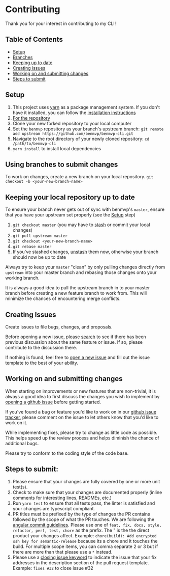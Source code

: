 # Contributing

Thank you for your interest in contributing to my CLI!

## Table of Contents

* [Setup](#setup)
* [Branches](#using-branches-to-submit-changes)
* [Keeping up to date](#keeping-your-local-repo-up-to-date)
* [Creating issues](#creating-issues)
* [Working on and submitting changes](#working-on-and-submitting-changes)
* [Steps to submit](#steps-to-submit)

## Setup

1. This project uses [yarn](https://yarnpkg.com/en/) as a package management system. If you don't have it installed, you can follow the [installation instructions](https://yarnpkg.com/lang/en/docs/install/)
1. [For the repository](https://help.github.com/articles/fork-a-repo/)
1. Clone your new forked repository to your local computer
1. Set the `benmvp` repository as your branch's upstream branch: `git remote add upstream https://github.com/benmvp/benmvp-cli.git`
1. Navigate to the root directory of your newly cloned repository: `cd /path/to/benmvp-cli`
1. `yarn install` to install local dependencies

## Using branches to submit changes

To work on changes, create a new branch on your local repository. `git checkout -b <your-new-branch-name>`

## Keeping your local repository up to date

To ensure your branch never gets out of sync with benmvp's `master`, ensure that you have your upstream set properly (see the [Setup](#setup) step)

1. `git checkout master` (you may have to [stash](https://git-scm.com/book/en/v1/Git-Tools-Stashing) or commit your local changes)
1. `git pull upstream master`
1. `git checkout <your-new-branch-name>`
1. `git rebase master`
1. If you've stashed changes, [unstash](https://git-scm.com/book/en/v1/Git-Tools-Stashing) them now, otherwise your branch should now be up to date

Always try to keep your `master` "clean" by only pulling changes directly from `upstream` into your master branch and rebasing those changes onto your working branch.

It is always a good idea to pull the upstream branch in to your master branch before creating a new feature branch to work from. This will minimize the chances of encountering merge conflicts.

## Creating Issues

Create issues to file bugs, changes, and proposals.

Before opening a new issue, please [search](https://github.com/benmvp/benmvp-cli/issues) to see if there has been previous discussion about the same feature or issue. If so, please contribute to the discussion there.

If nothing is found, feel free to [open a new issue](https://github.com/benmvp/benmvp-cli/issues) and fill out the issue template to the best of your ability.

## Working on and submitting changes

When starting on improvements or new features that are non-trivial, it is always a good idea to first discuss the changes you wish to implement by [opening a github issue](https://github.com/benmvp/benmvp-cli/issues) before getting started.

If you've found a bug or feature you'd like to work on in our [github issue tracker](https://github.com/benmvp/benmvp-cli/issues), please comment on the issue to let others know that you'd like to work on it.

While implementing fixes, please try to change as little code as possible. This helps speed up the review process and helps diminish the chance of additional bugs.

Please try to conform to the coding style of the code base.

## Steps to submit:

1. Please ensure that your changes are fully covered by one or more unit test(s).
1. Check to make sure that your changes are documented properly (inline comments for interesting lines, READMEs, etc.)
1. Run `yarn test` to ensure that all tests pass, the linter is satisfied and your changes are typescript compliant.
1. PR titles must be prefixed by the type of changes the PR contains followed by the scope of what the PR touches. We are following the [angular commit guidelines](https://github.com/angular/angular.js/blob/master/DEVELOPERS.md#-git-commit-guidelines). Please use one of `feat, fix, docs, style, refactor, perf, test, chore` as the prefix. The " is the the direct product your changes affect. Example: `chore(build): Add encrypted ssh key for semantic-release` because its a chore and it touches the build. For multiple scope items, you can comma separate 2 or 3 but if there are more than that please use a `*` instead.
1.  Please use a [closing issue keyword](https://help.github.com/articles/closing-issues-using-keywords/) to indicate the issue that your fix addresses in the description section of the pull request template. Example: `fixes #32` to close issue #32
